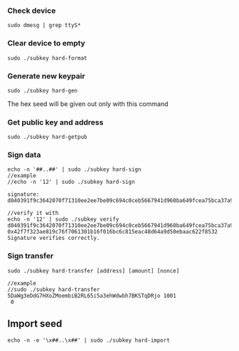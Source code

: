 ### Check device

```
sudo dmesg | grep ttyS*
```

### Clear device to empty

```
sudo ./subkey hard-format
```

### Generate new keypair

```
sudo ./subkey hard-gen
```
The hex seed will be given out only with this command

### Get public key and address

```
sudo ./subkey hard-getpub
```

### Sign data

```
echo -n '##..##' | sudo ./subkey hard-sign
//example
//echo -n '12' | sudo ./subkey hard-sign

signature: d040391f9c3642070f71310ee2ee7be09c694c0ceb5667941d960ba649fcea75bca37a9730700fd0bc3ebd31921d583cf962aa3f6ee6d658f2eed92e573e1e8d

//verify it with
echo -n '12' | sudo ./subkey verify d040391f9c3642070f71310ee2ee7be09c694c0ceb5667941d960ba649fcea75bca37a9730700fd0bc3ebd31921d583cf962aa3f6ee6d658f2eed92e573e1e8d 0x42f7f323ae819c76f7061301b16f016bc6c815eac48d64a9d50ebaac622f8532
Signature verifies correctly.
```

### Sign transfer

```
sudo ./subkey hard-transfer [address] [amount] [nonce]

//example
//sudo ./subkey hard-transfer 5DaWg3eDdG7HXoZMoembiB2RL65i5a3ehWdwbh7BKSTqDRjo 1001
 0
```

## Import seed

```
echo -n -e '\x##..\x##' | sudo ./subkey hard-import 
```